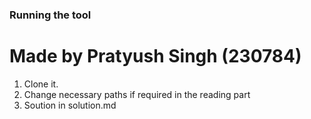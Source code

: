 ### Running the tool
# Made by Pratyush Singh (230784)
1. Clone it.
2. Change necessary paths if required in the reading part
3. Soution in solution.md
